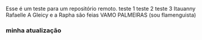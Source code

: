 Esse é um teste para um repositório remoto.
teste 1
teste 2
teste 3
Itauanny Rafaelle
A Gleicy e a Rapha são feias
VAMO PALMEIRAS (sou flamenguista)
### minha atualização